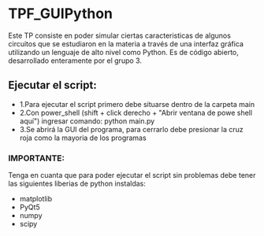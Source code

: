 # TPF_GUIPython
Este TP consiste en poder simular ciertas caracteristicas de algunos circuitos que se estudiaron en la materia a través de una interfaz gráfica utilizando un lenguaje de alto nivel como Python. Es de código abierto, desarrollado enteramente por el grupo 3.

## Ejecutar el script:
* 1.Para ejecutar el script primero debe situarse dentro de la carpeta main
* 2.Con power_shell (shift + click derecho + "Abrir ventana de powe shell aquí") ingresar comando: python main.py
* 3.Se abrirá la GUI del programa, para cerrarlo debe presionar la cruz roja como la mayoria de los programas

### IMPORTANTE:
Tenga en cuanta que para poder ejecutar el script sin problemas debe tener las siguientes liberias de python instaldas:
* matplotlib
* PyQt5
* numpy
* scipy
